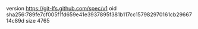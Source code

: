 version https://git-lfs.github.com/spec/v1
oid sha256:789fe7cf005f1fd659e41e3937895f381b117cc157982970161cb2966714c89d
size 4765

